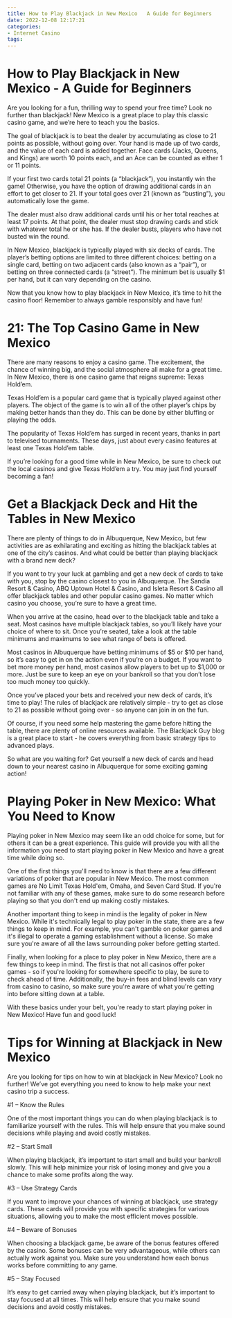 ```yaml
---
title: How to Play Blackjack in New Mexico   A Guide for Beginners 
date: 2022-12-08 12:17:21
categories:
- Internet Casino
tags:
---
```



#  How to Play Blackjack in New Mexico - A Guide for Beginners 

Are you looking for a fun, thrilling way to spend your free time? Look no further than blackjack! New Mexico is a great place to play this classic casino game, and we’re here to teach you the basics.

The goal of blackjack is to beat the dealer by accumulating as close to 21 points as possible, without going over. Your hand is made up of two cards, and the value of each card is added together. Face cards (Jacks, Queens, and Kings) are worth 10 points each, and an Ace can be counted as either 1 or 11 points.

If your first two cards total 21 points (a “blackjack”), you instantly win the game! Otherwise, you have the option of drawing additional cards in an effort to get closer to 21. If your total goes over 21 (known as “busting”), you automatically lose the game.

The dealer must also draw additional cards until his or her total reaches at least 17 points. At that point, the dealer must stop drawing cards and stick with whatever total he or she has. If the dealer busts, players who have not busted win the round.

In New Mexico, blackjack is typically played with six decks of cards. The player’s betting options are limited to three different choices: betting on a single card, betting on two adjacent cards (also known as a “pair”), or betting on three connected cards (a “street”). The minimum bet is usually $1 per hand, but it can vary depending on the casino.

Now that you know how to play blackjack in New Mexico, it’s time to hit the casino floor! Remember to always gamble responsibly and have fun!

#  21: The Top Casino Game in New Mexico 

There are many reasons to enjoy a casino game. The excitement, the chance of winning big, and the social atmosphere all make for a great time. In New Mexico, there is one casino game that reigns supreme: Texas Hold’em.

Texas Hold’em is a popular card game that is typically played against other players. The object of the game is to win all of the other player’s chips by making better hands than they do. This can be done by either bluffing or playing the odds.

The popularity of Texas Hold’em has surged in recent years, thanks in part to televised tournaments. These days, just about every casino features at least one Texas Hold’em table.

If you’re looking for a good time while in New Mexico, be sure to check out the local casinos and give Texas Hold’em a try. You may just find yourself becoming a fan!

#  Get a Blackjack Deck and Hit the Tables in New Mexico 

There are plenty of things to do in Albuquerque, New Mexico, but few activities are as exhilarating and exciting as hitting the blackjack tables at one of the city’s casinos. And what could be better than playing blackjack with a brand new deck?

If you want to try your luck at gambling and get a new deck of cards to take with you, stop by the casino closest to you in Albuquerque. The Sandia Resort & Casino, ABQ Uptown Hotel & Casino, and Isleta Resort & Casino all offer blackjack tables and other popular casino games. No matter which casino you choose, you’re sure to have a great time.

When you arrive at the casino, head over to the blackjack table and take a seat. Most casinos have multiple blackjack tables, so you’ll likely have your choice of where to sit. Once you’re seated, take a look at the table minimums and maximums to see what range of bets is offered.

Most casinos in Albuquerque have betting minimums of $5 or $10 per hand, so it’s easy to get in on the action even if you’re on a budget. If you want to bet more money per hand, most casinos allow players to bet up to $1,000 or more. Just be sure to keep an eye on your bankroll so that you don’t lose too much money too quickly.

Once you’ve placed your bets and received your new deck of cards, it’s time to play! The rules of blackjack are relatively simple - try to get as close to 21 as possible without going over - so anyone can join in on the fun.

Of course, if you need some help mastering the game before hitting the table, there are plenty of online resources available. The Blackjack Guy blog is a great place to start - he covers everything from basic strategy tips to advanced plays.

So what are you waiting for? Get yourself a new deck of cards and head down to your nearest casino in Albuquerque for some exciting gaming action!

#  Playing Poker in New Mexico: What You Need to Know 

Playing poker in New Mexico may seem like an odd choice for some, but for others it can be a great experience. This guide will provide you with all the information you need to start playing poker in New Mexico and have a great time while doing so.

One of the first things you'll need to know is that there are a few different variations of poker that are popular in New Mexico. The most common games are No Limit Texas Hold'em, Omaha, and Seven Card Stud. If you're not familiar with any of these games, make sure to do some research before playing so that you don't end up making costly mistakes.

Another important thing to keep in mind is the legality of poker in New Mexico. While it's technically legal to play poker in the state, there are a few things to keep in mind. For example, you can't gamble on poker games and it's illegal to operate a gaming establishment without a license. So make sure you're aware of all the laws surrounding poker before getting started.

Finally, when looking for a place to play poker in New Mexico, there are a few things to keep in mind. The first is that not all casinos offer poker games - so if you're looking for somewhere specific to play, be sure to check ahead of time. Additionally, the buy-in fees and blind levels can vary from casino to casino, so make sure you're aware of what you're getting into before sitting down at a table.

With these basics under your belt, you're ready to start playing poker in New Mexico! Have fun and good luck!

#  Tips for Winning at Blackjack in New Mexico

Are you looking for tips on how to win at blackjack in New Mexico? Look no further! We’ve got everything you need to know to help make your next casino trip a success.

#1 – Know the Rules

One of the most important things you can do when playing blackjack is to familiarize yourself with the rules. This will help ensure that you make sound decisions while playing and avoid costly mistakes.

#2 – Start Small

When playing blackjack, it’s important to start small and build your bankroll slowly. This will help minimize your risk of losing money and give you a chance to make some profits along the way.

#3 – Use Strategy Cards

If you want to improve your chances of winning at blackjack, use strategy cards. These cards will provide you with specific strategies for various situations, allowing you to make the most efficient moves possible.

#4 – Beware of Bonuses

When choosing a blackjack game, be aware of the bonus features offered by the casino. Some bonuses can be very advantageous, while others can actually work against you. Make sure you understand how each bonus works before committing to any game.

#5 – Stay Focused

It’s easy to get carried away when playing blackjack, but it’s important to stay focused at all times. This will help ensure that you make sound decisions and avoid costly mistakes.